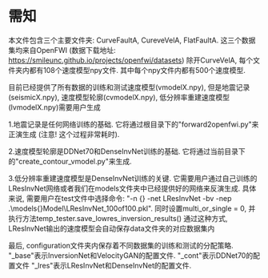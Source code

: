 # 需知
本文件包含三个主要文件夹: CurveFaultA, CureveVelA, FlatFaultA.
这三个数据集均来自OpenFWI (数据下载地址: https://smileunc.github.io/projects/openfwi/datasets)
除开CurveVelA, 每个文件夹内都有108个速度模型npy文件.
其中每个npy文件内都有500个速度模型.

目前已经提供了所有数据的训练和测试速度模型(vmodelX.npy), 但是地震记录(seismicX.npy), 速度模型轮廓(cvmodelX.npy), 低分辨率重建速度模型(lvmodelX.npy)需要用户生成

1.地震记录是任何网络训练的基础.
它将通过根目录下的"forward2openfwi.py"来正演生成 (注意! 这个过程非常耗时).

2.速度模型轮廓是DDNet70和DenseInvNet训练的基础.
它将通过当前目录下的"create_contour_vmodel.py"来生成.

3.低分辨率重建速度模型是DenseInvNet训练的关键.
它需要用户通过自己训练的LResInvNet网络或者我们在models文件夹中已经提供好的网络来反演生成.
具体来说, 需要用户在test文件中选择命令: "-n {} -net LResInvNet -bv -nep .\models\{}Model\LResInvNet_100of100.pkl".
同时设置multi_or_single = 0, 并执行方法temp_tester.save_lowres_inversion_results()
通过这种方式, LResInvNet输出的速度模型会自动保存data文件夹的对应数据集内

最后, configuration文件夹内保存着不同数据集的训练和测试的分配策略.
"_base"表示InversionNet和VelocityGAN的配置文件.
"_cont"表示DDNet70的配置文件
"_lres"表示LResInvNet和DenseInvNet的配置文件.




